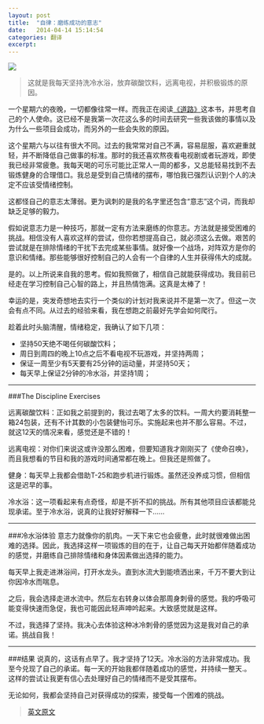 ```yaml
---
layout: post
title:  "自律：磨练成功的意志"
date:   2014-04-14 15:14:54
categories: 翻译
excerpt: 
---
```


![](http://drp.io/files/53465a05a1f6a.jpeg)

>这就是我每天坚持洗冷水浴，放弃碳酸饮料，远离电视，并积极锻炼的原因。

一个星期六的夜晚，一切都像往常一样。而我正在阅读[《道路》](http://www.amazon.com/The-Path-Creating-Mission-Statement/dp/0786882417/ref=sr_1_1?ie=UTF8&qid=1384535567&sr=8-1&keywords=The+Path)这本书，并思考自己的个人使命。这已经不是我第一次花这么多的时间去研究一些我该做的事情以及为什么一些项目会成功，而另外的一些会失败的原因。

这个星期六与以往有很大不同。过去的我常常对自己不满，容易屈服，喜欢避重就轻，并不断降低自己做事的标准。那时的我还喜欢熬夜看电视剧或者玩游戏，即使我已经非常疲惫。我每天喝的可乐可能比正常人一周的都多，又总能轻易找到不去锻炼健身的合理借口。我总是受到自己情绪的摆布，哪怕我已强烈认识到个人的决定不应该受情绪控制。

这都怪自己的意志太薄弱。更为讽刺的是我的名字里还包含“意志”这个词，而我却缺乏足够的毅力。

假如说意志力是一种技巧，那就一定有方法来磨练的你意志。方法就是接受困难的挑战。相信没有人喜欢这样的尝试，但你若想提高自己，就必须这么去做。艰苦的尝试就是在排除情绪的干扰下去完成某些事情。就好像一个战场，对阵双方是你的意识和情绪。那些能够很好控制自己的人会有一个自律的人生并获得伟大的成就。

是的。以上所说来自我的思考。假如我照做了，相信自己就能获得成功。我目前已经走在学习控制自己心智的路上，并且热情饱满。这真是太棒了！

幸运的是，突发奇想地去实行一个类似的计划对我来说并不是第一次了。但这一次会有点不同。从过去的经验来看，我在想跑之前最好先学会如何爬行。

趁着此时头脑清醒，情绪稳定，我确认了如下几项：

- 坚持50天绝不喝任何碳酸饮料；
- 周日到周四的晚上10点之后不看电视不玩游戏，并坚持两周；
- 保证一周至少有5天要有25分钟的运动量，并坚持50天；
- 每天早上保证2分钟的冷水浴，并坚持1周；

------

###The Discipline Exercises

远离碳酸饮料：正如我之前提到的，我过去喝了太多的饮料。一周大约要消耗整一箱24包装，还有不计其数的小包装健怡可乐。实施起来也并不那么容易。不过，就这12天的情况来看，感觉还是不错的！

远离电视：对你们来说这或许没那么困难，但要知道我才刚刚买了《使命召唤》，而且我想看的节目和我的游戏时间通常都在晚上。但我还是照做了。

健身：每天早上我都会借助T-25和跑步机进行锻炼。虽然还没养成习惯，但相信这是迟早的事。

冷水浴：这一项看起来有点奇怪，却是不折不扣的挑战。所有其他项目应该都能兑现承诺。至于冷水浴，说真的让我好好解释一下…… 

------

###冷水浴体验
意志力就像你的肌肉。一天下来它也会疲惫，此时就很难做出困难的选择。因此，我选择这样一项锻炼的目的在于，让自己每天开始都伴随着成功的感觉，并磨练自己排除情绪和身体因素做出选择的能力。

每天早上我走进淋浴间，打开水龙头。直到水流大到能喷洒出来，千万不要大到让你因冷水而喘息。

之后，我会选择走进水流中。然后左右转身以体会那周身刺骨的感觉。我的呼吸可能变得快速而急促，我也可能因此轻声呻吟起来。大致感觉就是这样。

不过，我选择了坚持。我决心去体验这种冰冷刺骨的感觉因为这是我对自己的承诺。挑战自我！

------

###结果
说真的，这话有点早了。我才坚持了12天。冷水浴的方法非常成功。我至今兑现了自己的承诺。每一天的开始我都伴随着成功的感觉，并持续一整天.。这样的尝试让我更有信心去处理好自己的情绪而不是受其摆布。

无论如何，我都会坚持自己对获得成功的探索，接受每一个困难的挑战。

>[英文原文](https://medium.com/life-learning/c91d3154c495)